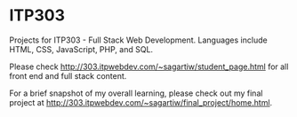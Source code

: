 # ITP303
Projects for ITP303 - Full Stack Web Development. Languages include HTML, CSS, JavaScript, PHP, and SQL.

Please check http://303.itpwebdev.com/~sagartiw/student_page.html for all front end and full stack content.

For a brief snapshot of my overall learning, please check out my final project at http://303.itpwebdev.com/~sagartiw/final_project/home.html.
